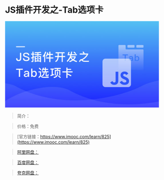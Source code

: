 # JS插件开发之-Tab选项卡

![img](../../assets/5fe442fa0001e09b05400304.jpg)

> 简介：

> 价格：免费

> [官方链接：https://www.imooc.com/learn/825](https://www.imooc.com/learn/825)

> [阿里网盘：]()

> [百度网盘：]()

> [夸克网盘：]()
